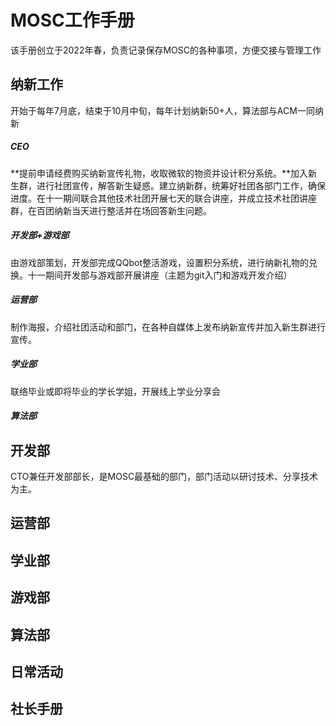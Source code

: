 # MOSC工作手册

该手册创立于2022年春，负责记录保存MOSC的各种事项，方便交接与管理工作

## 纳新工作

开始于每年7月底，结束于10月中旬，每年计划纳新50+人，算法部与ACM一同纳新

##### CEO

**提前申请经费购买纳新宣传礼物，收取微软的物资并设计积分系统。**加入新生群，进行社团宣传，解答新生疑惑。建立纳新群，统筹好社团各部门工作，确保进度。在十一期间联合其他技术社团开展七天的联合讲座，并成立技术社团讲座群，在百团纳新当天进行整活并在场回答新生问题。

##### 开发部+游戏部

由游戏部策划，开发部完成QQbot整活游戏，设置积分系统，进行纳新礼物的兑换。十一期间开发部与游戏部开展讲座（主题为git入门和游戏开发介绍）

##### 运营部

制作海报，介绍社团活动和部门，在各种自媒体上发布纳新宣传并加入新生群进行宣传。

##### 学业部

联络毕业或即将毕业的学长学姐，开展线上学业分享会

##### 算法部



## 开发部

CTO兼任开发部部长，是MOSC最基础的部门，部门活动以研讨技术、分享技术为主。

## 运营部

## 学业部

## 游戏部

## 算法部

## 日常活动



## 社长手册

